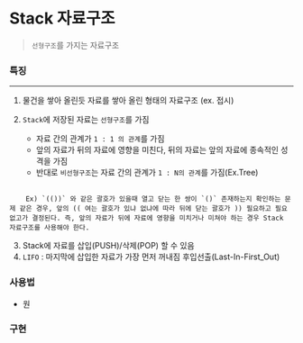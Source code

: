 # Stack 자료구조

> `선형구조`를 가지는 자료구조



### 특징
---

1. 물건을 쌓아 올린듯 자료를 쌓아 올린 형태의 자료구조 (ex. 접시)

2. `Stack`에 저장된 자료는 `선형구조`를 가짐
	- 자료 간의 관계가 `1 : 1 의 관계`를 가짐
	- 앞의 자료가 뒤의 자료에 영향을 미친다, 뒤의 자료는 앞의 자료에 종속적인 성격을 가짐
	- 반대로 `비선형구조`는 자료 간의 관계가 `1 : N의 관계`를 가짐(Ex.Tree)

~~~

	Ex) `(())` 와 같은 괄호가 있을때 열고 닫는 한 쌍이 `()` 존재하는지 확인하는 문제 같은 경우, 앞의 (( 여는 괄호가 있냐 없냐에 따라 뒤에 닫는 괄호가 )) 필요하고 필요 없고가 결정된다. 즉, 앞의 자료가 뒤에 자료에 영향을 미치거나 미쳐야 하는 경우 Stack 자료구조를 사용해야 한다.

~~~

3. Stack에 자료를 삽입(PUSH)/삭제(POP) 할 수 있음
4. `LIFO` : 마지막에 삽입한 자료가 가장 먼저 꺼내짐  후입선출(Last-In-First_Out)


### 사용법

- 원









### 구현





